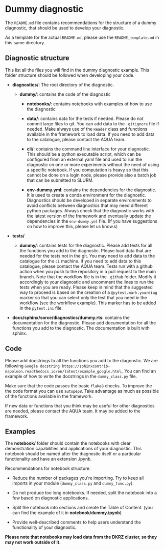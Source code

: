 # Dummy diagnostic

The `README.md` file contains recommendations for the structure of a dummy diagnostic, that should be used to develop your diagnostic. 

As a template for the actual `README.md`, please use the `README_template.md` in this same directory. 

## Diagnostic structure 

This list all the files you will find in the dummy diagnostic example. This folder structure should be followed when developing your code.

- **diagnostics/**: The root directory of the diagnostic.

  - **dummy/**: contains the code of the diagnostic

    - **notebooks/**: contains notebooks with examples of how to use the diagnostic

    - **data/**: contains data for the tests if needed. Please do not commit large files to git. You can add data to the `.gitignore` file if needed. Make always use of the `Reader` class and functions available in the framework to load data. If you need to add data to the catalogue, please contact the AQUA team.

    - **cli/**: contains the command line interface for your diagnostic. This should be a python executable script, which can be configured from an external yaml file and used to run the diagnostic on one or more experiments without the need of using a specific notebook. If you computation is heavy so that this cannot be done on a login node, please provide also a batch job that can be submitted to SLURM. 

    - **env-dummy.yml**: contains the dependencies for the diagnostic. It is used to create a conda environment for the diagnostic. Diagnostics should be developed in separate environments to avoid conflicts between diagnostics that may need different python packages. Always check that the diagnostic works with the latest version of the framework and eventually update the dependencies in the `env-dummy.yml` file. (If you have suggestions on how to improve this, please let us know.s)

- **tests/**

  - **dummy/**: contains tests for the diagnostic. Please add tests for all the functions you add to the diagnostic. Please load data that are needed for the tests not in the git. You may need to add data to the catalogue for the `ci` machine. If you need to add data to this catalogue, please contact the AQUA team. Tests run with a github action when you push to the repository in a pull request to the main branch. Note that the workflow file is in the `.github` folder. Modify it accordingly to your diagnostic and uncomment the lines to run the tests when you are ready. Please keep in mind that the suggested way to proceed is based on the creation of a `@pytest.mark.yourdiag` marker so that you can select only the test that you need in the workflow (see the workflow example). This marker has to be added in the `pytest.ini` file.  

- **docs/sphinx/sorce/diagnostics/dummy.rts**: contains the documentation for the diagnostic. Please add documentation for all the functions you add to the diagnostic. The documentation is built with sphinx.

## Code

Please add docstrings to all the functions you add to the diagnostic. We are following `Google docstring https://sphinxcontrib-napoleon.readthedocs.io/en/latest/example_google.html`_
You can find an example of how to write the docstrings in the `dummy_class.py` file. 

Make sure that the code passes the basic `flake8` checks. To improve the the code format you can use `autopep8`.
Take advantage as much as possible of the functions available in the framework. 

If new data or functions that you think may be useful for other diagnostics are needed, please contact the AQUA team. 
It may be added to the framework.


## Examples

The **notebook/** folder should contain the notebooks with clear demonstration capabilities and applications of your diagnostic. 
This notebook should be named after the diagnostic itself or a particular functionality and have an extension .ipynb.


Recommendations for notebook structure:
 - Reduce the number of packages you're importing. Try to keep all imports in your module (`dummy_class.py` and `dummy_func.py`).

 - Do not produce too long notebooks. If needed, split the notebook into a few based on diagnostic applications.

 - Split the notebook into sections and create the Table of Content. (you can find the example of it in **notebook/dummy.ipynb**)

 - Provide well-described comments to help users understand the functionality of your diagnostic.

 **Please note that notebooks may load data from the DKRZ cluster, so they may not work outside of it.**



